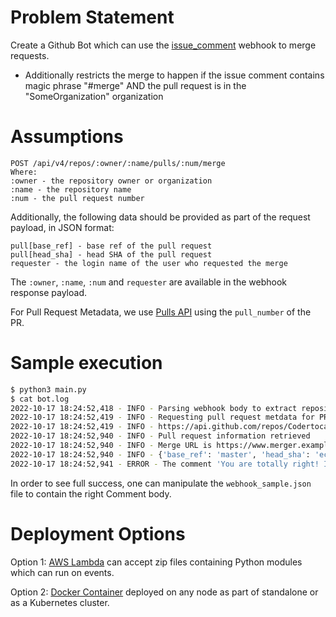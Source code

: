 # Problem Statement

Create a Github Bot which can use the [issue_comment](https://docs.github.com/en/developers/webhooks-and-events/webhooks/webhook-events-and-payloads#issue_comment) webhook to merge requests.
- Additionally restricts the merge to happen if the issue comment contains magic phrase "#merge" AND the pull request is in the "SomeOrganization" organization


# Assumptions


```
POST /api/v4/repos/:owner/:name/pulls/:num/merge
Where:
:owner - the repository owner or organization
:name - the repository name
:num - the pull request number
```

Additionally, the following data should be provided as part of the request payload, in JSON
format:
```
pull[base_ref] - base ref of the pull request
pull[head_sha] - head SHA of the pull request
requester - the login name of the user who requested the merge
```

The `:owner`, `:name`, `:num` and `requester` are available in the webhook response payload.

For Pull Request Metadata, we use [Pulls API](https://docs.github.com/en/rest/pulls/pulls#get-a-pull-request) using the `pull_number` of the PR.

# Sample execution
```bash
$ python3 main.py
$ cat bot.log
2022-10-17 18:24:52,418 - INFO - Parsing webhook body to extract repository and PR information
2022-10-17 18:24:52,419 - INFO - Requesting pull request metdata for PR number 2
2022-10-17 18:24:52,419 - INFO - https://api.github.com/repos/Codertocat/Hello-World/pulls/2
2022-10-17 18:24:52,940 - INFO - Pull request information retrieved
2022-10-17 18:24:52,940 - INFO - Merge URL is https://www.merger.example.com/api/v4/repos/Codertocat/Hello-World/pulls/2/merge
2022-10-17 18:24:52,940 - INFO - {'base_ref': 'master', 'head_sha': 'ec26c3e57ca3a959ca5aad62de7213c562f8c821', 'requester': 'Codertocat'}
2022-10-17 18:24:52,941 - ERROR - The comment 'You are totally right! I'll get this fixed right away.' does not contain magic phrase #merge
```

In order to see full success, one can manipulate the `webhook_sample.json` file to contain the right Comment body.
# Deployment Options

Option 1: [AWS Lambda](https://docs.aws.amazon.com/lambda/latest/dg/python-package.html) can accept zip files containing Python modules which can run on events.

Option 2: [Docker Container](https://hub.docker.com/_/python) deployed on any node as part of standalone or as a Kubernetes cluster.
